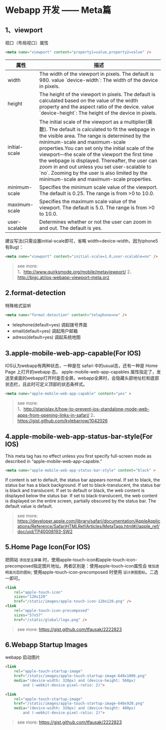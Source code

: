# Webapp 开发 —— Meta篇

## 1、viewport

视口（布局视口）属性

```html
<meta name="viewport" content="property1=value,property2=value" />
```

<table>
    <thead>
        <tr>
            <th>属性</th>
            <th>描述</th>
        </tr>
    </thead>
    <tbody>
        <tr>
            <td>width</td>
            <td>The width of the viewport in pixels. The default is 980. value `device-width`: The width of the device in pixels.</td>
        </tr>
        <tr>
            <td>height</td>
            <td>The height of the viewport in pixels. The default is calculated based on the value of the width property and the aspect ratio of the device. value `device-height`: The height of the device in pixels.</td>
        </tr>
        <tr>
            <td>initial-scale</td>
            <td>The initial scale of the viewport as a multiplier(乘数). The default is calculated to fit the webpage in the visible area. The range is determined by the minimum-scale and maximum-scale properties.You can set only the initial scale of the viewport—the scale of the viewport the first time the webpage is displayed. Thereafter, the user can zoom in and out unless you set user-scalable to `no`. Zooming by the user is also limited by the minimum-scale and maximum-scale properties.</td>
        </tr>
        <tr>
            <td>minimum-scale</td>
            <td>Specifies the minimum scale value of the viewport. The default is 0.25. The range is from >0 to 10.0.</td>
        </tr>
        <tr>
            <td>maximum-scale</td>
            <td>Specifies the maximum scale value of the viewport. The default is 5.0. The range is from >0 to 10.0.</td>
        </tr>  
        <tr>
            <td>user-scalable</td>
            <td>Determines whether or not the user can zoom in and out. The default is yes.</td>
        </tr>
    </tbody>
    <tfoot></tfoot>
</table>

建议写法(只需设置initial-scale即可，省略 width=device-width，因为iphone5 有Bug)：

```html
<meta name="viewport" content="initial-scale=1.0,user-scalable=no" /> 
```

> see more:  
> 1、http://www.quirksmode.org/mobile/metaviewport/
> 2、http://bigc.at/ios-webapp-viewport-meta.orz

## 2.format-detection

特殊格式监听

```html
<meta name="format-detection" content="telephone=no" />
```

 - telephone(default=yes)  调起拨号界面
 - email(default=yes)      调起用户邮箱
 - adress(default=yes)     调起系统地图

## 3.apple-mobile-web-app-capable(For IOS)

IOS认为webapp有两种状态，一种是在 safari 中的usual态，还有一种是 Home Page 上打开的webapp 态。
apple-mobile-web-app-capables 属性指定了，发送至桌面的webapp打开时是否全屏。webapp全屏时，会隐藏头部地址栏和底部状态栏，且此时可定义顶部的状态条样式。

```html
<meta name="apple-mobile-web-app-capable" content="yes" >
```

> see more:  
>   1、http://stanislav.it/how-to-prevent-ios-standalone-mode-web-apps-from-opening-links-in-safari/
>   2、https://gist.github.com/kylebarrow/1042026

## 4.apple-mobile-web-app-status-bar-style(For IOS)

This meta tag has no effect unless you first specify full-screen mode as described in “apple-mobile-web-app-capable.”

```html
<meta name="apple-mobile-web-app-status-bar-style" content="black" >
```

If content is set to default, the status bar appears normal. If set to black, the status bar has a black background. If set to black-translucent, the status bar is black and translucent. If set to default or black, the web content is displayed below the status bar. If set to black-translucent, the web content is displayed on the entire screen, partially obscured by the status bar. The default value is default.

> see more: https://developer.apple.com/library/safari/documentation/AppleApplications/Reference/SafariHTMLRef/Articles/MetaTags.html#//apple_ref/doc/uid/TP40008193-SW2

## 5.Home Page Icon(For IOS)

把网站 `添加至主屏幕` 时，使用apple-touch-icon和apple-touch-icon-precomposed指定图片地址。两者区别是：使用apple-touch-icon属性会 `增加透明高光层的图标`; 使用apple-touch-icon-precomposed 时使用 `设计原图图标`。二选一即可。

```html
<link 
    rel="apple-touch-icon"
    sizes="120x120"
    href="/static/images/apple-touch-icon-120x120.png" />
<link 
    rel="apple-touch-icon-precomposed" 
    sizes="57x57" 
    href="/static/global/logo.png" />
```

> see more: https://gist.github.com/tfausak/2222823

## 6.Webapp Startup Images

webapp 启动图片

```html
<link 
    rel="apple-touch-startup-image"
    href="/static/images/apple-touch-startup-image-640x1096.png"
    media="(device-width: 320px) and (device-height: 568px)
        and (-webkit-device-pixel-ratio: 2)">
        
<link 
    rel="apple-touch-startup-image"
    href="/static/images/apple-touch-startup-image-640x920.png"
    media="(device-width: 320px) and (device-height: 480px)
        and (-webkit-device-pixel-ratio: 2)">
```

> see more: https://gist.github.com/tfausak/2222823


